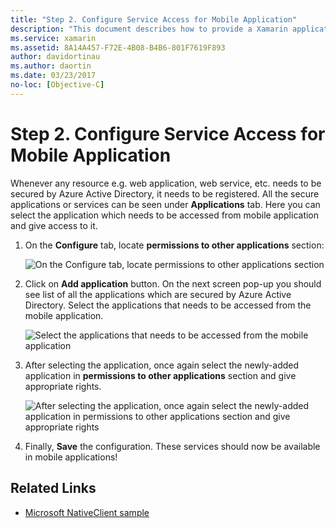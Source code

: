 ```yaml
---
title: "Step 2. Configure Service Access for Mobile Application"
description: "This document describes how to provide a Xamarin application with access to an Azure application secured by Azure Active Directory."
ms.service: xamarin
ms.assetid: 8A14A457-F72E-4B08-B4B6-801F7619F893
author: davidortinau
ms.author: daortin
ms.date: 03/23/2017
no-loc: [Objective-C]
---
```


# Step 2. Configure Service Access for Mobile Application

Whenever any resource e.g. web application, web service,
  etc. needs to be secured by Azure Active Directory,
  it needs to be registered. All the secure applications
  or services can be seen under **Applications** tab.
  Here you can select the application which needs to be
  accessed from mobile application and give access to it.

1. On the **Configure** tab, locate **permissions to
   other applications** section:

   ![On the Configure tab, locate permissions to other applications section](configure-images/2.1-configure.png)

2. Click on **Add application** button. On the next
   screen pop-up you should see list of all the applications
   which are secured by Azure Active Directory. Select the
   applications that needs to be accessed from the mobile application.

   ![Select the applications that needs to be accessed from the mobile application](configure-images/2.2-add-application.png)

3. After selecting the application, once again select the
   newly-added application in **permissions to other
   applications** section and give appropriate rights.

   ![After selecting the application, once again select the newly-added application in permissions to other   applications section and give appropriate rights](configure-images/2.3-permissions.png)

4. Finally, **Save** the configuration. These services should
   now be available in mobile applications!

## Related Links

- [Microsoft NativeClient sample](https://github.com/AzureADSamples/NativeClient-MultiTarget-DotNet)
